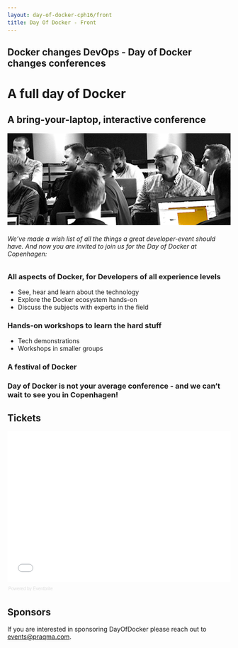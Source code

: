 ```yaml
---
layout: day-of-docker-cph16/front
title: Day Of Docker - Front
---
```


## Docker changes DevOps  - Day of Docker changes conferences

# A full day of Docker

## A bring-your-laptop, interactive conference

![Day of Docker](/day-of-docker-cph16/images/workshop-black-white.png)

###### We’ve made a wish list of all the things a great developer-event should have. And now you are invited to join us for the Day of Docker at Copenhagen:

### All aspects of Docker, for Developers of all experience levels

* See, hear and learn about the technology
* Explore the Docker ecosystem hands-on
* Discuss the subjects with experts in the field

### Hands-on workshops to learn the hard stuff

* Tech demonstrations
* Workshops in smaller groups

### A festival of Docker

### Day of Docker is not your average conference - and we can’t wait to see you in Copenhagen!


## Tickets
<!--TODO add here link to evenbrite to DoD at CPH16 -->
<div style="width:100%; text-align:left;" ><iframe  src="//eventbrite.com/tickets-external?eid=18551159016&ref=etckt" frameborder="0" height="339" width="100%" vspace="0" hspace="0" marginheight="5" marginwidth="5" scrolling="auto" allowtransparency="true"></iframe><div style="font-family:Helvetica, Arial; font-size:10px; padding:5px 0 5px; margin:2px; width:100%; text-align:left;" ><a class="powered-by-eb" style="color: #dddddd; text-decoration: none;" target="_blank" href="http://www.eventbrite.com/r/etckt">Powered by Eventbrite</a></div></div>

## Sponsors
If you are interested in sponsoring DayOfDocker please reach out to [events@praqma.com](events@praqma.com).

